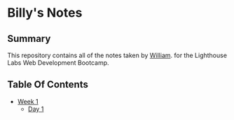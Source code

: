 # Billy's Notes 

## Summary 

This repository contains all of the notes taken by [William](https://github.com/Billex87). for the Lighthouse Labs Web Development Bootcamp.

## Table Of Contents
* [Week 1](/Week_1)
  * [Day 1](/Week_1/Day_1)

